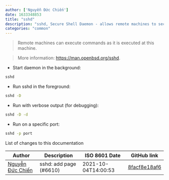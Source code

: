 ```yaml
---
author: ['Nguyễn Đức Chiến']
date: 1633348853
title: "sshd"
description: "sshd, Secure Shell Daemon - allows remote machines to securely log in to the current machine."
categories: "common"
---
```

> Remote machines can execute commands as it is executed at this machine.

> More information: <https://man.openbsd.org/sshd>.

- Start daemon in the background:

```bash
sshd
```

- Run sshd in the foreground:

```bash
sshd -D
```

- Run with verbose output (for debugging):

```bash
sshd -D -d
```

- Run on a specific port:

```bash
sshd -p port
```
List of changes to this documentation


Author | Description | ISO 8601 Date | GitHub link
------|-----|-----|-----
[Nguyễn Đức Chiến](mailto:nobi@nobidev.com) | sshd: add page (#6610) | 2021-10-04T14:00:53 | [8facf8e18af6](https://github.com/tldr-pages/tldr/commit/8facf8e18af6fe7fdff340541fc4c26bda53b0a5)

